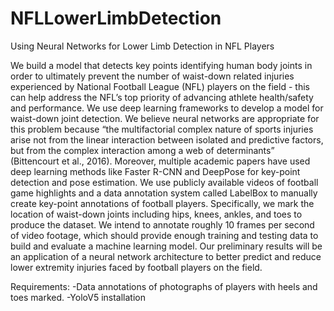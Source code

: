# NFLLowerLimbDetection
Using Neural Networks for Lower Limb Detection in NFL Players

We build a model that detects key points identifying human body joints in order to ultimately prevent the number of waist-down related injuries experienced by National Football League (NFL) players on the field - this can help address the NFL’s top priority of advancing athlete health/safety and performance. We use deep learning frameworks to develop a model for waist-down joint detection. We believe neural networks are appropriate for this problem because “the multifactorial complex nature of sports injuries arise not from the linear interaction between isolated and predictive factors, but from the complex interaction among a web of determinants” (Bittencourt et al., 2016). Moreover, multiple academic papers have used deep learning methods like Faster R-CNN and DeepPose for key-point detection and pose estimation. We use publicly available videos of football game highlights and a data annotation system called LabelBox to manually create key-point annotations of football players. Specifically, we mark the location of waist-down joints including hips, knees, ankles, and toes to produce the dataset. We intend to annotate roughly 10 frames per second of video footage, which should provide enough training and testing data to build and evaluate a machine learning model. Our preliminary results will be an application of a neural network architecture to better predict and reduce lower extremity injuries faced by football players on the field.


Requirements:
-Data annotations of photographs of players with heels and toes marked.
-YoloV5 installation
